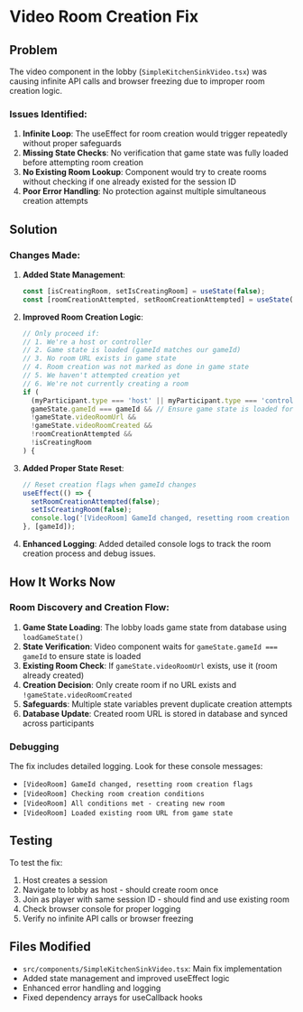 # Video Room Creation Fix

## Problem

The video component in the lobby (`SimpleKitchenSinkVideo.tsx`) was causing infinite API calls and browser freezing due to improper room creation logic.

### Issues Identified:

1. **Infinite Loop**: The useEffect for room creation would trigger repeatedly without proper safeguards
2. **Missing State Checks**: No verification that game state was fully loaded before attempting room creation
3. **No Existing Room Lookup**: Component would try to create rooms without checking if one already existed for the session ID
4. **Poor Error Handling**: No protection against multiple simultaneous creation attempts

## Solution

### Changes Made:

1. **Added State Management**:
   ```typescript
   const [isCreatingRoom, setIsCreatingRoom] = useState(false);
   const [roomCreationAttempted, setRoomCreationAttempted] = useState(false);
   ```

2. **Improved Room Creation Logic**:
   ```typescript
   // Only proceed if:
   // 1. We're a host or controller
   // 2. Game state is loaded (gameId matches our gameId)
   // 3. No room URL exists in game state
   // 4. Room creation was not marked as done in game state
   // 5. We haven't attempted creation yet
   // 6. We're not currently creating a room
   if (
     (myParticipant.type === 'host' || myParticipant.type === 'controller') &&
     gameState.gameId === gameId && // Ensure game state is loaded for this gameId
     !gameState.videoRoomUrl &&
     !gameState.videoRoomCreated &&
     !roomCreationAttempted &&
     !isCreatingRoom
   ) {
   ```

3. **Added Proper State Reset**:
   ```typescript
   // Reset creation flags when gameId changes
   useEffect(() => {
     setRoomCreationAttempted(false);
     setIsCreatingRoom(false);
     console.log('[VideoRoom] GameId changed, resetting room creation flags for:', gameId);
   }, [gameId]);
   ```

4. **Enhanced Logging**: Added detailed console logs to track the room creation process and debug issues.

## How It Works Now

### Room Discovery and Creation Flow:

1. **Game State Loading**: The lobby loads game state from database using `loadGameState()`
2. **State Verification**: Video component waits for `gameState.gameId === gameId` to ensure state is loaded
3. **Existing Room Check**: If `gameState.videoRoomUrl` exists, use it (room already created)
4. **Creation Decision**: Only create room if no URL exists and `!gameState.videoRoomCreated`
5. **Safeguards**: Multiple state variables prevent duplicate creation attempts
6. **Database Update**: Created room URL is stored in database and synced across participants

### Debugging

The fix includes detailed logging. Look for these console messages:

- `[VideoRoom] GameId changed, resetting room creation flags`
- `[VideoRoom] Checking room creation conditions`
- `[VideoRoom] All conditions met - creating new room`
- `[VideoRoom] Loaded existing room URL from game state`

## Testing

To test the fix:

1. Host creates a session
2. Navigate to lobby as host - should create room once
3. Join as player with same session ID - should find and use existing room
4. Check browser console for proper logging
5. Verify no infinite API calls or browser freezing

## Files Modified

- `src/components/SimpleKitchenSinkVideo.tsx`: Main fix implementation
- Added state management and improved useEffect logic
- Enhanced error handling and logging
- Fixed dependency arrays for useCallback hooks
